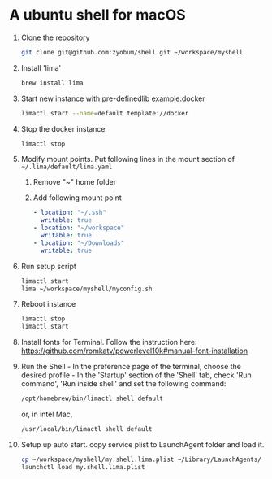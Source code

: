 # A ubuntu shell for macOS

1. Clone the repository
   ```sh
   git clone git@github.com:zyobum/shell.git ~/workspace/myshell
   ```
1. Install 'lima'
   ```sh
   brew install lima
   ```
1. Start new instance with pre-definedlib example:docker
   ```sh
   limactl start --name=default template://docker
   ```
1. Stop the docker instance
   ```sh
   limactl stop
   ```
1. Modify mount points. Put following lines in the mount section of `~/.lima/default/lima.yaml`

   1. Remove "~" home folder

   1. Add following mount point
      ```yaml
      - location: "~/.ssh"
        writable: true
      - location: "~/workspace"
        writable: true
      - location: "~/Downloads"
        writable: true
      ```
1. Run setup script
   ```sh
   limactl start
   lima ~/workspace/myshell/myconfig.sh
   ```

1. Reboot instance
   ```sh
   limactl stop
   limactl start
   ```
1. Install fonts for Terminal. Follow the instruction here: <https://github.com/romkatv/powerlevel10k#manual-font-installation>

1. Run the Shell - In the preference page of the terminal, choose the desired profile - In the 'Startup' section of the 'Shell' tab, check 'Run command', 'Run inside shell' and set the following command:
   ```sh
   /opt/homebrew/bin/limactl shell default
   ```
   or, in intel Mac,
   ```sh
   /usr/local/bin/limactl shell default
   ```
1. Setup up auto start. copy service plist to LaunchAgent folder and load it.
   ```sh
   cp ~/workspace/myshell/my.shell.lima.plist ~/Library/LaunchAgents/
   launchctl load my.shell.lima.plist
   ```
